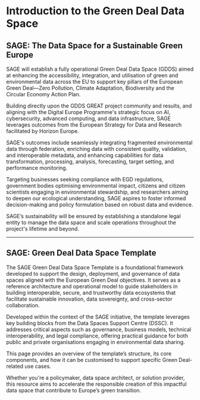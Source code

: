 # Introduction to the Green Deal Data Space  

## SAGE: The Data Space for a Sustainable Green Europe  

SAGE will establish a fully operational Green Deal Data Space (GDDS) aimed at enhancing the accessibility, integration, and utilisation of green and environmental data across the EU to support key pillars of the European Green Deal—Zero Pollution, Climate Adaptation, Biodiversity and the Circular Economy Action Plan.  

Building directly upon the GDDS GREAT project community and results, and aligning with the Digital Europe Programme's strategic focus on AI, cybersecurity, advanced computing, and data infrastructure, SAGE leverages outcomes from the European Strategy for Data and Research facilitated by Horizon Europe.  

SAGE's outcomes include seamlessly integrating fragmented environmental data through federation, enriching data with consistent quality, validation, and interoperable metadata, and enhancing capabilities for data transformation, processing, analysis, forecasting, target setting, and performance monitoring.  

Targeting businesses seeking compliance with EGD regulations, government bodies optimising environmental impact, citizens and citizen scientists engaging in environmental stewardship, and researchers aiming to deepen our ecological understanding, SAGE aspires to foster informed decision-making and policy formulation based on robust data and evidence.  

SAGE’s sustainability will be ensured by establishing a standalone legal entity to manage the data space and scale operations throughout the project's lifetime and beyond.  

---

## SAGE: Green Deal Data Space Template  

The SAGE Green Deal Data Space Template is a foundational framework developed to support the design, deployment, and governance of data spaces aligned with the European Green Deal objectives. It serves as a reference architecture and operational model to guide stakeholders in building interoperable, secure, and trustworthy data ecosystems that facilitate sustainable innovation, data sovereignty, and cross-sector collaboration.  

Developed within the context of the SAGE initiative, the template leverages key building blocks from the Data Spaces Support Centre (DSSC). It addresses critical aspects such as governance, business models, technical interoperability, and legal compliance, offering practical guidance for both public and private organisations engaging in environmental data sharing.  

This page provides an overview of the template’s structure, its core components, and how it can be customised to support specific Green Deal-related use cases.  

Whether you're a policymaker, data space architect, or solution provider, this resource aims to accelerate the responsible creation of this impactful data space that contribute to Europe’s green transition.  
